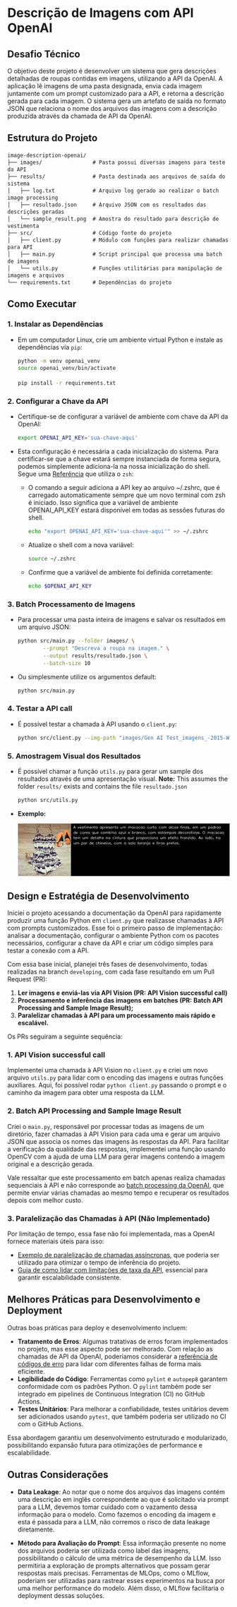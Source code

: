 # Descrição de Imagens com API OpenAI

## Desafio Técnico

O objetivo deste projeto é desenvolver um sistema que gera descrições detalhadas de roupas contidas em imagens, utilizando a API da OpenAI. A aplicação lê imagens de uma pasta designada, envia cada imagem juntamente com um prompt customizado para a API, e retorna a descrição gerada para cada imagem. O sistema gera um artefato de saída no formato JSON que relaciona o nome dos arquivos das imagens com a descrição produzida através da chamada de API da OpenAI.


## Estrutura do Projeto

```
image-description-openai/
├── images/                # Pasta possui diversas imagens para teste da API
├── results/               # Pasta destinada aos arquivos de saída do sistema
│   ├── log.txt            # Arquivo log gerado ao realizar o batch image processing
│   ├── resultado.json     # Arquivo JSON com os resultados das descrições geradas
│   └── sample_result.png  # Amostra do resultado para descrição de vestimenta
├── src/                   # Código fonte do projeto
│   ├── client.py          # Módulo com funções para realizar chamadas para API
│   ├── main.py            # Script principal que processa uma batch de imagens
│   └── utils.py           # Funções utilitárias para manipulação de imagens e arquivos
└── requirements.txt   	   # Dependências do projeto
```

## Como Executar

### 1. **Instalar as Dependências**

   - Em um computador Linux, crie um ambiente virtual Python e instale as dependências via `pip`:
	   ```sh
	   python -m venv openai_venv
	   source openai_venv/bin/activate

	   pip install -r requirements.txt
	   ```

### 2. **Configurar a Chave da API**

   - Certifique-se de configurar a variável de ambiente com chave da API da OpenAI:
	   ```sh
	   export OPENAI_API_KEY='sua-chave-aqui'
	   ```
   - Esta configuração é necessária a cada inicialização do sistema. Para certificar-se que a chave estará sempre instanciada de forma segura, podemos simplemente adiciona-la na nossa inicialização do shell. Segue uma  [Referência](https://help.openai.com/en/articles/5112595-best-practices-for-api-key-safety) que utiliza o `zsh`:
   
		- O comando a seguir adiciona a API key ao arquivo ~/.zshrc, que é carregado automaticamente sempre que um novo terminal com zsh é iniciado. Isso significa que a variável de ambiente OPENAI_API_KEY estará disponível em todas as sessões futuras do shell.
		   ```sh
		   echo "export OPENAI_API_KEY='sua-chave-aqui'" >> ~/.zshrc
		   ```
		- Atualize o shell com a nova variável:
		   ```sh
		   source ~/.zshrc
		   ```
		- Confirme que a variável de ambiente foi definida corretamente:  
		   ```sh
		   echo $OPENAI_API_KEY
		   ```

### 3. **Batch Processamento de Imagens**

- Para processar uma pasta inteira de imagens e salvar os resultados em um arquivo JSON:

	```sh
	python src/main.py --folder images/ \
			--prompt "Descreva a roupa na imagem." \
			--output results/resultado.json \
			--batch-size 10
	```
- Ou simplesmente utilize os argumentos default:

	```sh
	python src/main.py
	```
	
### 4. **Testar a API call**

- É possível testar a chamada à API usando o `client.py`:
   ```sh
   python src/client.py --img-path "images/Gen AI Test_imagens_-2015-Women-two-pieces-set-summer-jumpsuit-solid-Lace-stitching-tassel-backless-hollow-out-rompers.jpg_220x220.jpg" --prompt "Descreva a roupa na imagem."
   ```

### 5. **Amostragem Visual dos Resultados**

- É possível chamar a função `utils.py` para gerar um sample dos resultados através de uma apresentação visual. **Note:** This assumes the folder `results/` exists and contains the file `resultado.json`
	```sh
	python src/utils.py
	```
	
- **Exemplo:**

	![sample_result](results/sample_result.png)

## Design e Estratégia de Desenvolvimento

Iniciei o projeto acessando a documentação da OpenAI para rapidamente produzir uma função Python em `client.py` que realizasse chamadas à API com prompts customizados. Esse foi o primeiro passo de implementação: analisar a documentação, configurar o ambiente Python com os pacotes necessários, configurar a chave da API e criar um código simples para testar a conexão com a API.

Com essa base inicial, planejei três fases de desenvolvimento, todas realizadas na branch `developing`, com cada fase resultando em um Pull Request (PR):

1. **Ler imagens e enviá-las via API Vision (PR: API Vision successful call)**	
2. **Processamento e inferência das imagens em batches (PR: Batch API Processing and Sample Image Result);**
3. **Paralelizar chamadas à API para um processamento mais rápido e escalável.**
	
Os PRs seguiram a seguinte sequência:

### 1. API Vision successful call
Implementei uma chamada à API Vision no `client.py` e criei um novo arquivo `utils.py` para lidar com o encoding das imagens e outras funções auxiliares. Aqui, foi possível rodar `python client.py` passando o prompt e o caminho da imagem para obter uma resposta da LLM.

### 2. Batch API Processing and Sample Image Result
Criei o `main.py`, responsável por processar todas as imagens de um diretório, fazer chamadas à API Vision para cada uma e gerar um arquivo JSON que associa os nomes das imagens às respostas da API. Para facilitar a verificação da qualidade das respostas, implementei uma função usando OpenCV com a ajuda de uma LLM para gerar imagens contendo a imagem original e a descrição gerada.

Vale ressaltar que este processamento em batch apenas realiza chamadas sequenciais à API e não corresponde ao [batch processing da OpenAI](https://platform.openai.com/docs/guides/batch), que permite enviar várias chamadas ao mesmo tempo e recuperar os resultados depois com melhor custo.

### 3. Paralelização das Chamadas à API (Não Implementado)
Por limitação de tempo, essa fase não foi implementada, mas a OpenAI fornece materiais úteis para isso:
- [Exemplo de paralelização de chamadas assíncronas](https://github.com/openai/openai-cookbook/blob/main/examples/api_request_parallel_processor.py), que poderia ser utilizado para otimizar o tempo de inferência do projeto.
- [Guia de como lidar com limitações de taxa da API](https://cookbook.openai.com/examples/how_to_handle_rate_limits), essencial para garantir escalabilidade consistente.

## Melhores Práticas para Desenvolvimento e Deployment

Outras boas práticas para deploy e desenvolvimento incluem:

- **Tratamento de Erros**: Algumas tratativas de erros foram implementados no projeto, mas esse aspecto pode ser melhorado. Com relação as chamadas de API da OpenAI, poderíamos considerar a [referência de códigos de erro](https://platform.openai.com/docs/guides/error-codes) para lidar com diferentes falhas de forma mais eficiente.
- **Legibilidade do Código**: Ferramentas como `pylint` e `autopep8` garantem conformidade com os padrões Python. O `pylint` também pode ser integrado em pipelines de Continuous Integration (CI) no GitHub Actions.
- **Testes Unitários**: Para melhorar a confiabilidade, testes unitários devem ser adicionados usando `pytest`, que também poderia ser utilizado no CI com o GitHub Actions.

Essa abordagem garantiu um desenvolvimento estruturado e modularizado, possibilitando expansão futura para otimizações de performance e escalabilidade.

## Outras Considerações

- **Data Leakage**: Ao notar que o nome dos arquivos das imagens contém uma descrição em inglês correspondente ao que é solicitado via prompt para a LLM, devemos tomar cuidado com o vazamento dessa informação para o modelo. Como fazemos o encoding da imagem e esta é passada para a LLM, não corremos o risco de data leakage diretamente. 

- **Método para Avaliação do Prompt**: Essa informação presente no nome dos arquivos poderia ser utilizada como label das imagens, possibilitando o cálculo de uma métrica de desempenho da LLM. Isso permitiria a exploração de prompts alternativos que possam gerar respostas mais precisas. Ferramentas de MLOps, como o MLflow, poderiam ser utilizadas para rastrear esses experimentos na busca por uma melhor performance do modelo. Além disso, o MLflow facilitaria o deployment dessas soluções.

